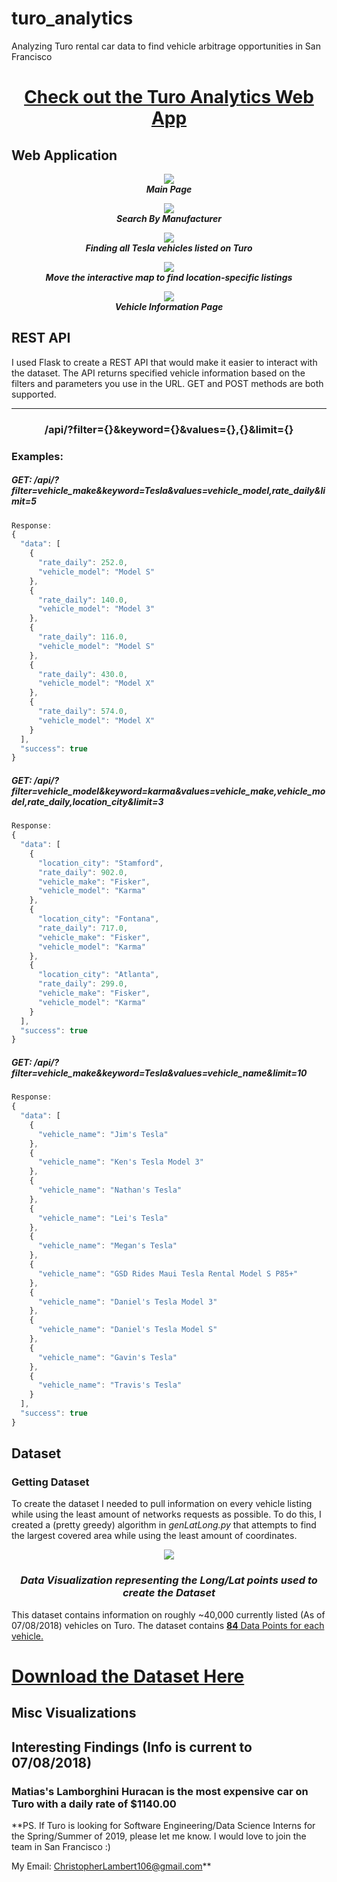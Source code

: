 # turo_analytics
Analyzing Turo rental car data to find vehicle arbitrage opportunities in San Francisco


<center><h1><a href="http://turo-analytics.herokuapp.com/">Check out the Turo Analytics Web App</a></h1></center>


## Web Application

<p align="center">
  <img src="src/mainPage.png"/>
  <br>
  <i>
    <b>
      Main Page
    </b>
  </i>
</p>


<p align="center">
  <img src="src/searchByMfg.png"/>
  <br>
  <i>
    <b>
      Search By Manufacturer
    </b>
  </i>
</p>

<p align="center">
  <img src="src/searchByMake.png"/>
  <br>
  <i>
    <b>
      Finding all Tesla vehicles listed on Turo
    </b>
  </i>
</p>

<p align="center">
  <img src="src/specific.png"/>
  <br>
  <i>
    <b>
      Move the interactive map to find location-specific listings
    </b>
  </i>
</p>

<p align="center">
  <img src="src/searchResult.png"/>
  <br>
  <i>
    <b>
      Vehicle Information Page
    </b>
  </i>
</p>


## REST API

I used Flask to create a REST API that would make it easier to interact with the dataset.  The API returns specified vehicle information based on the filters and parameters you use in the URL.  GET and POST methods are both supported.

***

<h3 align="center">/api/?filter={}&keyword={}&values={},{}&limit={}</h3>

### Examples:

##### GET: /api/?filter=vehicle_make&keyword=Tesla&values=vehicle_model,rate_daily&limit=5

```javascript
Response:
{
  "data": [
    {
      "rate_daily": 252.0,
      "vehicle_model": "Model S"
    },
    {
      "rate_daily": 140.0,
      "vehicle_model": "Model 3"
    },
    {
      "rate_daily": 116.0,
      "vehicle_model": "Model S"
    },
    {
      "rate_daily": 430.0,
      "vehicle_model": "Model X"
    },
    {
      "rate_daily": 574.0,
      "vehicle_model": "Model X"
    }
  ],
  "success": true
}
```

##### GET: /api/?filter=vehicle_model&keyword=karma&values=vehicle_make,vehicle_model,rate_daily,location_city&limit=3

```javascript
Response:
{
  "data": [
    {
      "location_city": "Stamford",
      "rate_daily": 902.0,
      "vehicle_make": "Fisker",
      "vehicle_model": "Karma"
    },
    {
      "location_city": "Fontana",
      "rate_daily": 717.0,
      "vehicle_make": "Fisker",
      "vehicle_model": "Karma"
    },
    {
      "location_city": "Atlanta",
      "rate_daily": 299.0,
      "vehicle_make": "Fisker",
      "vehicle_model": "Karma"
    }
  ],
  "success": true
}
```

##### GET: /api/?filter=vehicle_make&keyword=Tesla&values=vehicle_name&limit=10

```javascript
Response:
{
  "data": [
    {
      "vehicle_name": "Jim's Tesla"
    },
    {
      "vehicle_name": "Ken's Tesla Model 3"
    },
    {
      "vehicle_name": "Nathan's Tesla"
    },
    {
      "vehicle_name": "Lei's Tesla"
    },
    {
      "vehicle_name": "Megan's Tesla"
    },
    {
      "vehicle_name": "GSD Rides Maui Tesla Rental Model S P85+"
    },
    {
      "vehicle_name": "Daniel's Tesla Model 3"
    },
    {
      "vehicle_name": "Daniel's Tesla Model S"
    },
    {
      "vehicle_name": "Gavin's Tesla"
    },
    {
      "vehicle_name": "Travis's Tesla"
    }
  ],
  "success": true
}
```

## Dataset

### Getting Dataset

To create the dataset I needed to pull information on every vehicle listing while using the least amount of networks requests as possible.  To do this, I created a (pretty greedy) algorithm in *genLatLong.py* that attempts to find the largest covered area while using the least amount of coordinates.

<p align="center">
  <img src="src/searchLongLat.png"/>
</p>

<i><h3 align="center">Data Visualization representing the Long/Lat points used to create the Dataset</h3></i>

This dataset contains information on roughly ~40,000 currently listed (As of 07/08/2018) vehicles on Turo.  The dataset contains <a href="https://github.com/theriley106/turo_analytics/blob/master/searchParams.md" target="_blank">**84** Data Points for each vehicle.</a>
<p align=center>
<h1><a href="https://www.kaggle.com/theriley106/turo-rental-car-pricing-info">Download the Dataset Here</a></h1></p>

## Misc Visualizations


## Interesting Findings (Info is current to 07/08/2018)

### Matias's Lamborghini Huracan is the most expensive car on Turo with a daily rate of $1140.00

**PS. If Turo is looking for Software Engineering/Data Science Interns for the Spring/Summer of 2019, please let me know.  I would love to join the team in San Francisco :)

My Email: ChristopherLambert106@gmail.com**

